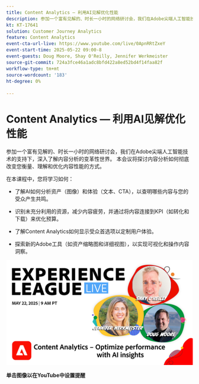 ```yaml
---
title: Content Analytics — 利用AI见解优化性能
description: 参加一个富有见解的、时长一小时的网络研讨会，我们在Adobe尖端人工智能技术的支持下，深入了解内容分析的变革性世界。 本会议将探讨内容分析如何彻底改变您衡量、理解和优化内容性能的方式。
kt: KT-17641
solution: Customer Journey Analytics
feature: Content Analytics
event-cta-url-live: https://www.youtube.com/live/0ApnRRtZxeY
event-start-time: 2025-05-22 09:00-8
event-guests: Doug Moore, Shay O'Reilly, Jennifer Werkmeister
source-git-commit: 724a3fce46a1adc8bfd422a8ed52bd4f14faa82f
workflow-type: tm+mt
source-wordcount: '183'
ht-degree: 0%

---
```


# Content Analytics — 利用AI见解优化性能

参加一个富有见解的、时长一小时的网络研讨会，我们在Adobe尖端人工智能技术的支持下，深入了解内容分析的变革性世界。 本会议将探讨内容分析如何彻底改变您衡量、理解和优化内容性能的方式。

在本课程中，您将学习如何： 
* 了解AI如何分析资产（图像）和体验（文本、CTA），以查明哪些内容与您的受众产生共鸣。 

* 识别未充分利用的资源，减少内容疲劳，并通过将内容连接到KPI（如转化和下载）来优化预算。 

* 了解Content Analytics如何显示受众首选项以定制用户体验。 

* 探索新的Adobe工具（如资产缩略图和详细视图），以实现可视化和操作内容洞察。 

[![ExL LIVE 2025年5月22日](assets/May-22-2025-WebBanner.jpg)](https://www.youtube.com/live/0ApnRRtZxeY)

**单击图像以在YouTube中设置提醒**
